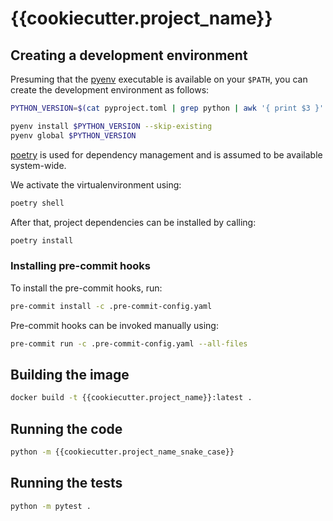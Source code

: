 # {{cookiecutter.project_name}}

## Creating a development environment

Presuming that the [pyenv](https://github.com/pyenv/pyenv) executable is available on your `$PATH`, you can create the development environment as follows:

```bash
PYTHON_VERSION=$(cat pyproject.toml | grep python | awk '{ print $3 }' | sed 's/"//g')

pyenv install $PYTHON_VERSION --skip-existing
pyenv global $PYTHON_VERSION
```

[poetry](https://python-poetry.org/) is used for dependency management and is assumed to be available system-wide.

We activate the virtualenvironment using:

```bash
poetry shell
```

After that, project dependencies can be installed by calling:

```bash
poetry install
```

### Installing pre-commit hooks

To install the pre-commit hooks, run:

```bash
pre-commit install -c .pre-commit-config.yaml
```

Pre-commit hooks can be invoked manually using:

```bash
pre-commit run -c .pre-commit-config.yaml --all-files
```

## Building the image

```bash
docker build -t {{cookiecutter.project_name}}:latest .
```

## Running the code

```bash
python -m {{cookiecutter.project_name_snake_case}}
```

## Running the tests

```bash
python -m pytest .
```
